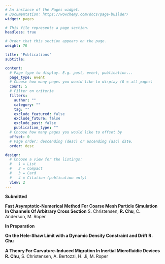 ```yaml
---
# An instance of the Pages widget.
# Documentation: https://wowchemy.com/docs/page-builder/
widget: pages

# This file represents a page section.
headless: true

# Order that this section appears on the page.
weight: 70

title: 'Publications'
subtitle:

content:
  # Page type to display. E.g. post, event, publication...
  page_type: event
  # Choose how many pages you would like to display (0 = all pages)
  count: 5
  # Filter on criteria
  filters:
    author: ""
    category: ""
    tag: ""
    exclude_featured: false
    exclude_future: false
    exclude_past: false
    publication_type: ""
  # Choose how many pages you would like to offset by
  offset: 0
  # Page order: descending (desc) or ascending (asc) date.
  order: desc

design:
  # Choose a view for the listings:
  #   1 = List
  #   2 = Compact
  #   3 = Card
  #   4 = Citation (publication only)
  view: 2
---
```


**Submitted** 

**Fast Asymptotic-Numerical Method For Coarse Mesh Particle Simulation In Channels Of Arbitrary Cross Section** S. Christensen, **R. Chu**, C. Anderson, M. Roper

**In Preparation** 

**On the Hele-Shaw Limit with a Dynamic Density Constraint and Drift** **R. Chu**

**A Theory For Curvature-Induced Migration In Inertial Microﬂuidic Devices** **R. Chu**, S. Christensen, A. Bertozzi, H. Ji, M. Roper
